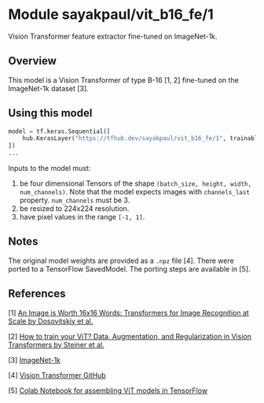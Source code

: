 # Module sayakpaul/vit_b16_fe/1

Vision Transformer feature extractor fine-tuned on ImageNet-1k.

<!-- asset-path: https://storage.googleapis.com/flowers-experimental/B_16-i21k-300ep-lr_0.001-aug_medium2-wd_0.03-do_0.0-sd_0.0--imagenet2012-steps_20k-lr_0.03-res_224_fe.tar.gz  -->
<!-- task: image-classification -->
<!-- network-architecture: vit -->
<!-- format: saved_model_2 -->
<!-- fine-tunable: true -->
<!-- license: apache-2.0 -->
<!-- colab: https://colab.research.google.com/github/sayakpaul/ViT-jax2tf/blob/main/fine_tune.ipynb -->


## Overview

This model is a Vision Transformer of type B-16 [1, 2] fine-tuned on the ImageNet-1k dataset [3]. 

## Using this model

```python
model = tf.keras.Sequential([
    hub.KerasLayer("https://tfhub.dev/sayakpaul/vit_b16_fe/1", trainable=True)
])
...
```

Inputs to the model must:

1. be four dimensional Tensors of the shape `(batch_size, height, width, num_channels)`. Note that the model expects images with  `channels_last`  property. `num_channels` must be 3. 
2. be resized to 224x224 resolution.
3. have pixel values in the range `[-1, 1]`.


## Notes

The original model weights are provided as a `.npz` file [4]. There were ported to a TensorFlow SavedModel. The porting steps are available in [5].

## References

[1] [An Image is Worth 16x16 Words: Transformers for Image Recognition at Scale by Dosovitskiy et al.](https://arxiv.org/abs/2010.11929) 

[2] [How to train your ViT? Data, Augmentation, and Regularization in Vision Transformers by Steiner et al.](https://arxiv.org/abs/2106.10270)

[3] [ImageNet-1k](https://www.image-net.org/challenges/LSVRC/2012/index.php)  

[4] [Vision Transformer GitHub](https://github.com/google-research/vision_transformer)

[5] [Colab Notebook for assembling ViT models in TensorFlow](https://colab.research.google.com/github/sayakpaul/ViT-jax2tf/blob/main/conversion.ipynb)